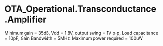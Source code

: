 # OTA_Operational.Transconductance.Amplifier

Minimum gain = 35dB, Vdd = 1.8V, output swing = 1V p-p, Load capacitance = 10pF, Gain Bandwidth = 5MHz, Maximum power required = 100uW

